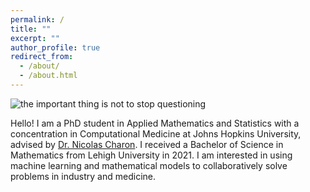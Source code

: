 ```yaml
---
permalink: /
title: ""
excerpt: ""
author_profile: true
redirect_from: 
  - /about/
  - /about.html
---
```


![the important thing is not to stop questioning](/images/about.png)

Hello! I am a PhD student in Applied Mathematics and Statistics with a concentration in Computational Medicine at Johns Hopkins University, advised by [Dr. Nicolas Charon](http://www.cis.jhu.edu/~charon/). I received a Bachelor of Science in Mathematics from Lehigh University in 2021. I am interested in using machine learning and mathematical models to collaboratively solve problems in industry and medicine.

